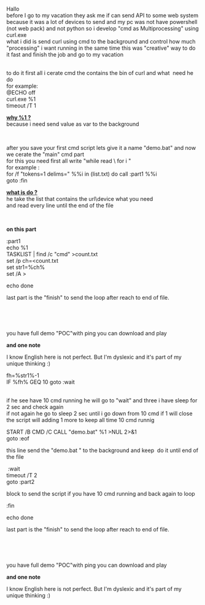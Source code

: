 <p>Hallo <br />before I go to my vacation they ask me if can send API to some web system because it was a lot of devices to send and my pc was not have powershell (not web pack) and not python so i develop "cmd as Multiprocessing" using curl.exe <br />what i did is send curl using cmd to the background and control how much "processing" i want running in the same time this was "creative" way to do it fast and finish the job and go to my vacation</p>
<p><br /> to do it first all i cerate cmd the contains the bin of curl and what&nbsp; need he do <br />for example:<br />@ECHO off<br />curl.exe %1<br />timeout /T 1</p>
<p><span style="text-decoration: underline;"><strong>why %1 ?</strong></span><br />because i need send value as var to the background</p>
<p>&nbsp;</p>
<p>after you save your first cmd script lets give it a name "demo.bat" and now we cerate the "main" cmd part<br />for this you need first all write "while read \ for i " <br />for example :<br />for /f "tokens=1 delims=" %%i in (list.txt) do call :part1 %%i<br />goto :fin</p>
<p><span style="text-decoration: underline;"><strong>what is do ?</strong></span><br />he take the list that contains the url\device what you need<br />and read every line until the end of the file</p>
<p>&nbsp;</p>
<p><strong>on this part</strong></p>
<p>:part1<br />echo %1<br />TASKLIST | find /c "cmd" &gt;count.txt<br />set /p ch=&lt;count.txt<br />set str1=%ch%<br />set /A &gt;</p>
<p>echo done</p>
<p>last part is the "finish" to send the loop after reach to end of file.</p>
<p>&nbsp;</p>
<p>&nbsp;</p>
<p>you have full demo "POC"with ping you can download and play</p>
<p><strong>and one note</strong></p>
<p><span id="result_box" class="" lang="en"><span class="">I know English here is not perfect.</span> <span class="">But I'm dyslexic and it's part of my unique thinking :)</span></span></p>
<p>fh=%str1%-1<br />IF %fh% GEQ 10 goto :wait<br /><br /></p>
<p>if he see have 10 cmd running he will go to "wait" and three i have sleep for 2 sec and check again<br />if not again he go to sleep 2 sec until i go down from 10 cmd if 1 will close the script will adding 1 more to keep all time 10 cmd runnig</p>
<p>START /B CMD /C CALL "demo.bat" %1 &gt;NUL 2&gt;&amp;1<br />goto :eof</p>
<p>this line send the "demo.bat " to the background and keep&nbsp; do it until end of the file</p>
<p>&nbsp;:wait<br />timeout /T 2<br />goto :part2</p>
<p>block to send the script if you have 10 cmd running and back again to loop</p>
<p>:fin</p>
<p>echo done</p>
<p>last part is the "finish" to send the loop after reach to end of file.</p>
<p>&nbsp;</p>
<p>&nbsp;</p>
<p>you have full demo "POC"with ping you can download and play</p>
<p><strong>and one note</strong></p>
<p><span id="result_box" class="" lang="en"><span class="">I know English here is not perfect.</span> <span class="">But I'm dyslexic and it's part of my unique thinking :)</span></span></p>
